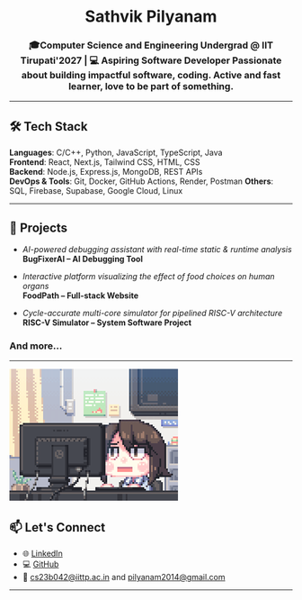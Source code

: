 <div align="center">
  <h1>
Sathvik Pilyanam
  </h1>

    
  <h3>
  🎓Computer Science and Engineering Undergrad @ IIT Tirupati'2027 | 💻 Aspiring Software Developer  
  Passionate about building impactful software, coding. Active and fast learner, love to be part of something.
  </h3>
  </div>


 

---

## 🛠 Tech Stack  

**Languages**: C/C++, Python, JavaScript, TypeScript, Java  
**Frontend**: React, Next.js, Tailwind CSS, HTML, CSS  
**Backend**: Node.js, Express.js, MongoDB, REST APIs  
**DevOps & Tools**: Git, Docker, GitHub Actions, Render, Postman
**Others**: SQL, Firebase, Supabase, Google Cloud, Linux  

---

## 🌟 Projects  

- *AI-powered debugging assistant with real-time static & runtime analysis*  
  **BugFixerAI – AI Debugging Tool**  

- *Interactive platform visualizing the effect of food choices on human organs*  
  **FoodPath – Full-stack Website**  

- *Cycle-accurate multi-core simulator for pipelined RISC-V architecture*  
  **RISC-V Simulator – System Software Project**

### And more...

---
 ![Gif](./hi.gif)

## 📫 Let's Connect  

- 🌐 [LinkedIn](https://www.linkedin.com/in/sathvik-pilyanam/)  
- 💻 [GitHub](https://github.com/yourusername)  
- 📧 cs23b042@iittp.ac.in and pilyanam2014@gmail.com

---
